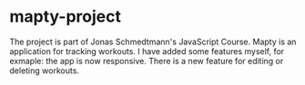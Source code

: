 # mapty-project

The project is part of Jonas Schmedtmann's JavaScript Course. Mapty is an application for tracking workouts. I have added some features myself, for exmaple: the app is now responsive. There is a new feature for editing or deleting workouts.
